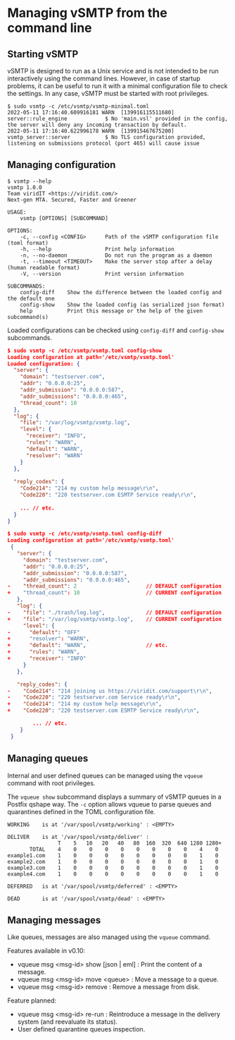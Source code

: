 # Managing vSMTP from the command line

## Starting vSMTP

vSMTP is designed to run as a Unix service and is not intended to be run interactively using the command lines. However, in case of startup problems, it can be useful to run it with a minimal configuration file to check the settings. In any case, vSMTP must be started with root privileges.

```shell
$ sudo vsmtp -c /etc/vsmtp/vsmtp-minimal.toml
2022-05-11 17:16:40.609916181 WARN  [139916115511680] server::rule_engine            $ No 'main.vsl' provided in the config, the server will deny any incoming transaction by default.
2022-05-11 17:16:40.622996178 WARN  [139915467675200] vsmtp_server::server           $ No TLS configuration provided, listening on submissions protocol (port 465) will cause issue
```

## Managing configuration

```shell
$ vsmtp --help
vsmtp 1.0.0
Team viridIT <https://viridit.com/>
Next-gen MTA. Secured, Faster and Greener

USAGE:
    vsmtp [OPTIONS] [SUBCOMMAND]

OPTIONS:
    -c, --config <CONFIG>      Path of the vSMTP configuration file (toml format)
    -h, --help                 Print help information
    -n, --no-daemon            Do not run the program as a daemon
    -t, --timeout <TIMEOUT>    Make the server stop after a delay (human readable format)
    -V, --version              Print version information

SUBCOMMANDS:
    config-diff    Show the difference between the loaded config and the default one
    config-show    Show the loaded config (as serialized json format)
    help           Print this message or the help of the given subcommand(s)
```

Loaded configurations can be checked using `config-diff` and `config-show` subcommands.

```json
$ sudo vsmtp -c /etc/vsmtp/vsmtp.toml config-show
Loading configuration at path='/etc/vsmtp/vsmtp.toml'
Loaded configuration: {
  "server": {
    "domain": "testserver.com",
    "addr": "0.0.0.0:25",
    "addr_submission": "0.0.0.0:587",
    "addr_submissions": "0.0.0.0:465",
    "thread_count": 10
  },
  "log": {
    "file": "/var/log/vsmtp/vsmtp.log",
    "level": {
      "receiver": "INFO",
      "rules": "WARN",
      "default": "WARN",
      "resolver": "WARN"
    }
  },
 
  "reply_codes": {
    "Code214": "214 my custom help message\r\n",
    "Code220": "220 testserver.com ESMTP Service ready\r\n",
   
    ... // etc.
  }
}
```

```json
$ sudo vsmtp -c /etc/vsmtp/vsmtp.toml config-diff
Loading configuration at path='/etc/vsmtp/vsmtp.toml'
 {
   "server": {
     "domain": "testserver.com",
     "addr": "0.0.0.0:25",
     "addr_submission": "0.0.0.0:587",
     "addr_submissions": "0.0.0.0:465",
-    "thread_count": 2                      // DEFAULT configuration
+    "thread_count": 10                     // CURRENT configuration
   },
   "log": {
-    "file": "./trash/log.log",             // DEFAULT configuration            
+    "file": "/var/log/vsmtp/vsmtp.log",    // CURRENT configuration
     "level": {
-      "default": "OFF"                     
+      "resolver": "WARN",                  
+      "default": "WARN",                   // etc.
+      "rules": "WARN",
+      "receiver": "INFO"
     }
   },

   "reply_codes": {
-    "Code214": "214 joining us https://viridit.com/support\r\n",
-    "Code220": "220 testserver.com Service ready\r\n",
+    "Code214": "214 my custom help message\r\n",
+    "Code220": "220 testserver.com ESMTP Service ready\r\n",

        ... // etc.
    }
 }
```

## Managing queues

Internal and user defined queues can be managed using the `vqueue` command with root privileges.

The `vqueue show` subcommand displays a summary of vSMTP queues in a Postfix qshape way. The `-c` option allows vqueue to parse queues and quarantines defined in the TOML configuration file.

```shell
WORKING    is at '/var/spool/vsmtp/working' : <EMPTY>

DELIVER    is at '/var/spool/vsmtp/deliver' :
                T    5   10   20   40   80  160  320  640 1280 1280+
       TOTAL    4    0    0    0    0    0    0    0    0    4    0
example1.com    1    0    0    0    0    0    0    0    0    1    0
example2.com    1    0    0    0    0    0    0    0    0    1    0
example3.com    1    0    0    0    0    0    0    0    0    1    0
example4.com    1    0    0    0    0    0    0    0    0    1    0

DEFERRED   is at '/var/spool/vsmtp/deferred' : <EMPTY>

DEAD       is at '/var/spool/vsmtp/dead' : <EMPTY>
```

## Managing messages

Like queues, messages are also managed using the `vqueue` command.

Features available in v0.10:

- vqueue msg \<msg-id\> show [json | eml] : Print the content of a message.
- vqueue msg \<msg-id\> move \<queue\> : Move a message to a queue.
- vqueue msg \<msg-id\> remove : Remove a message from disk.

Feature planned:

- vqueue msg \<msg-id\> re-run : Reintroduce a message in the delivery system (and reevaluate its status).
- User defined quarantine queues inspection.
